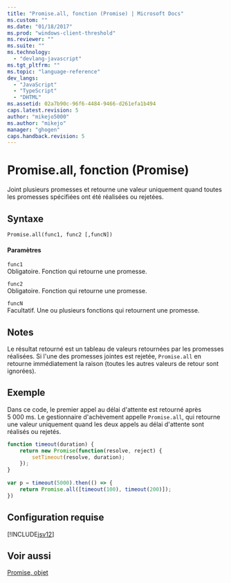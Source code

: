 ```yaml
---
title: "Promise.all, fonction (Promise) | Microsoft Docs"
ms.custom: ""
ms.date: "01/18/2017"
ms.prod: "windows-client-threshold"
ms.reviewer: ""
ms.suite: ""
ms.technology: 
  - "devlang-javascript"
ms.tgt_pltfrm: ""
ms.topic: "language-reference"
dev_langs: 
  - "JavaScript"
  - "TypeScript"
  - "DHTML"
ms.assetid: 02a7b90c-96f6-4484-9466-d261efa1b494
caps.latest.revision: 5
author: "mikejo5000"
ms.author: "mikejo"
manager: "ghogen"
caps.handback.revision: 5
---
```

# Promise.all, fonction (Promise)
Joint plusieurs promesses et retourne une valeur uniquement quand toutes les promesses spécifiées ont été réalisées ou rejetées.  
  
## Syntaxe  
  
```  
Promise.all(func1, func2 [,funcN])  
```  
  
#### Paramètres  
 `func1`  
 Obligatoire.  Fonction qui retourne une promesse.  
  
 `func2`  
 Obligatoire.  Fonction qui retourne une promesse.  
  
 `funcN`  
 Facultatif.  Une ou plusieurs fonctions qui retournent une promesse.  
  
## Notes  
 Le résultat retourné est un tableau de valeurs retournées par les promesses réalisées.  Si l'une des promesses jointes est rejetée, `Promise.all` en retourne immédiatement la raison \(toutes les autres valeurs de retour sont ignorées\).  
  
## Exemple  
 Dans ce code, le premier appel au délai d'attente est retourné après 5 000 ms.  Le gestionnaire d'achèvement appelle `Promise.all`, qui retourne une valeur uniquement quand les deux appels au délai d'attente sont réalisés ou rejetés.  
  
```javascript  
function timeout(duration) {  
    return new Promise(function(resolve, reject) {  
        setTimeout(resolve, duration);  
    });  
}  
  
var p = timeout(5000).then(() => {  
    return Promise.all([timeout(100), timeout(200)]);  
})  
```  
  
## Configuration requise  
 [!INCLUDE[jsv12](../../javascript/reference/includes/jsv12-md.md)]  
  
## Voir aussi  
 [Promise, objet](../../javascript/reference/promise-object-javascript.md)